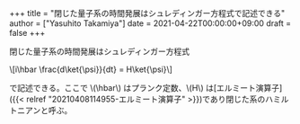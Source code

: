 +++
title = "閉じた量子系の時間発展はシュレディンガー方程式で記述できる"
author = ["Yasuhito Takamiya"]
date = 2021-04-22T00:00:00+09:00
draft = false
+++

閉じた量子系の時間発展はシュレディンガー方程式

\\[i\hbar \frac{d\ket{\psi}}{dt} = H\ket{\psi}\\]

で記述できる。ここで \\(\hbar\\) はプランク定数、\\(H\\) は[エルミート演算子]({{< relref "20210408114955-エルミート演算子" >}})であり閉じた系のハミルトニアンと呼ぶ。
